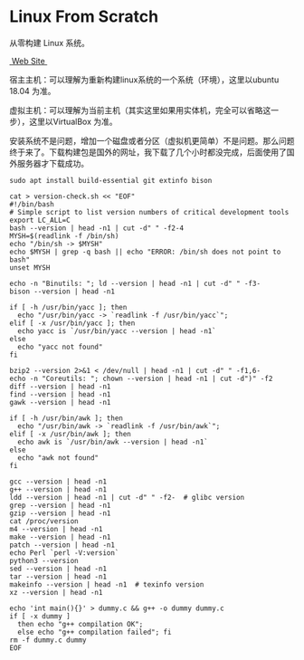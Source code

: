 # Linux From Scratch

从零构建 Linux 系统。

[ Web Site ][1]

宿主主机：可以理解为重新构建linux系统的一个系统（环境），这里以ubuntu 18.04 为准。

虚拟主机：可以理解为当前主机（其实这里如果用实体机，完全可以省略这一步），这里以VirtualBox 为准。

安装系统不是问题，增加一个磁盘或者分区（虚拟机更简单）不是问题。那么问题终于来了。下载构建包是国外的网址，我下载了几个小时都没完成，后面使用了国外服务器才下载成功。

	sudo apt install build-essential git extinfo bison

	cat > version-check.sh << "EOF"
	#!/bin/bash
	# Simple script to list version numbers of critical development tools
	export LC_ALL=C
	bash --version | head -n1 | cut -d" " -f2-4
	MYSH=$(readlink -f /bin/sh)
	echo "/bin/sh -> $MYSH"
	echo $MYSH | grep -q bash || echo "ERROR: /bin/sh does not point to bash"
	unset MYSH
	
	echo -n "Binutils: "; ld --version | head -n1 | cut -d" " -f3-
	bison --version | head -n1
	
	if [ -h /usr/bin/yacc ]; then
	  echo "/usr/bin/yacc -> `readlink -f /usr/bin/yacc`";
	elif [ -x /usr/bin/yacc ]; then
	  echo yacc is `/usr/bin/yacc --version | head -n1`
	else
	  echo "yacc not found" 
	fi
	
	bzip2 --version 2>&1 < /dev/null | head -n1 | cut -d" " -f1,6-
	echo -n "Coreutils: "; chown --version | head -n1 | cut -d")" -f2
	diff --version | head -n1
	find --version | head -n1
	gawk --version | head -n1
	
	if [ -h /usr/bin/awk ]; then
	  echo "/usr/bin/awk -> `readlink -f /usr/bin/awk`";
	elif [ -x /usr/bin/awk ]; then
	  echo awk is `/usr/bin/awk --version | head -n1`
	else 
	  echo "awk not found" 
	fi
	
	gcc --version | head -n1
	g++ --version | head -n1
	ldd --version | head -n1 | cut -d" " -f2-  # glibc version
	grep --version | head -n1
	gzip --version | head -n1
	cat /proc/version
	m4 --version | head -n1
	make --version | head -n1
	patch --version | head -n1
	echo Perl `perl -V:version`
	python3 --version
	sed --version | head -n1
	tar --version | head -n1
	makeinfo --version | head -n1  # texinfo version
	xz --version | head -n1
	
	echo 'int main(){}' > dummy.c && g++ -o dummy dummy.c
	if [ -x dummy ]
	  then echo "g++ compilation OK";
	  else echo "g++ compilation failed"; fi
	rm -f dummy.c dummy
	EOF

[1]:	http://www.linuxfromscratch.org/ "Linux From Scratch Web Site."